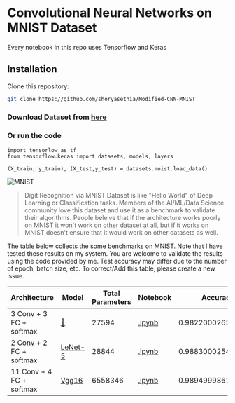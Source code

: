 # Convolutional Neural Networks on MNIST Dataset
Every notebook in this repo uses Tensorflow and Keras

## Installation

Clone this repository:

```bash
git clone https://github.com/shoryasethia/Modified-CNN-MNIST
```

### Download Dataset from [here](https://www.tensorflow.org/datasets/catalog/mnist)

### Or run the code
```
import tensorlow as tf
from tensorflow.keras import datasets, models, layers

(X_train, y_train), (X_test,y_test) = datasets.mnist.load_data()
```
![MNIST](https://github.com/shoryasethia/Modified-CNN-MNIST/blob/main/MNIST.png)


> Digit Recognition via MNIST Dataset is like "Hello World" of Deep Learning or Classification tasks. Members of the AI/ML/Data Science community love this dataset and use it as a benchmark to validate their algorithms. People beleive that if the architecture works poorly on MNIST it won't work on other dataset at all, but if it works on MNIST doesn't ensure that it would work on other datasets as well. 

The table below collects the some benchmarks on MNIST. Note that I have tested these results on my system. You are welcome to validate the results using the code provided by me. Test accuracy may differ due to the number of epoch, batch size, etc. To correct/Add this table, please create a new issue.

Architecture | Model | Total Parameters |Notebook | Accuracy | 
|------------|-----|-----|--------|---------------|
| 3 Conv + 3 FC + softmax   | [🔗](https://github.com/shoryasethia/Modified-CNN-MNIST/blob/main/MNIST-numbers-cnn.h5) | 27594 |[.ipynb](https://github.com/shoryasethia/Modified-CNN-MNIST/blob/main/tensorflow-mnist-cnn.ipynb)    | 0.9822000265121460 |
| 2 Conv + 2 FC + softmax | [LeNet-5](https://github.com/shoryasethia/Modified-CNN-MNIST/blob/main/LeNet-DigitRecognition.h5)  | 28844 | [.ipynb](https://github.com/shoryasethia/Modified-CNN-MNIST/blob/main/LeNet-5-digit.ipynb) | 0.9883000254631042 |
| 11 Conv + 4 FC + softmax | [Vgg16]() | 6558346 | [.ipynb](https://github.com/shoryasethia/Modified-CNN-MNIST/blob/main/cnn-mnist.ipynb)| 0.9894999861717224 |


